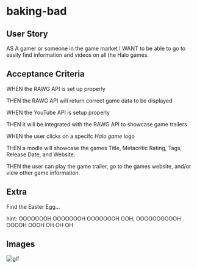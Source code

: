 # baking-bad

## User Story

AS A gamer or someone in the game market I WANT to be able to go to easily find information and videos on all the Halo games. 

## Acceptance Criteria

WHEN the RAWG API is set up properly

THEN the RAWG API will return correct game data to be displayed

WHEN the YouTube API is setup properly

THEN it will be integrated with the RAWG API to showcase game trailers

WHEN the user clicks on a specifc *Halo game* logo 

THEN a modle will showcase the games Title, Metacritic Rating, Tags, Release Date, and Website.

THEN the user can play the game trailer, go to the games website, and/or view other game information.


## Extra

Find the Easter Egg... 

hint: OOOOOOOH OOOOOOOH OOOOOOOH OOH, OOOOOOOOOOH OOOOH OOOH OH OH OH 


## Images
![gif](./assets/images/readme-deployed.gif)